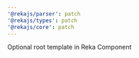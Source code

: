 ```yaml
---
'@rekajs/parser': patch
'@rekajs/types': patch
'@rekajs/core': patch
---
```


Optional root template in Reka Component
